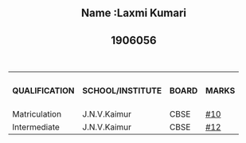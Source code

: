 <html>
<head>
    <title>Educational Details</title>
    <style>
        .name{
        text-align:center;
        border-radius:"50%";
        background-color:"red";
        }
        .abc{
        background-color:"lightblue";
        border:10px;
        }
        </style>
</head>
<body>
    <div class="name">
    <h2>Name :Laxmi Kumari</h2>
    <h2>1906056</h2>
</div>
<div class="abc">
    <table  >
        <th><h4>QUALIFICATION</h4></th>
        <th><h4>SCHOOL/INSTITUTE</h4></th>
        <th><h4>BOARD</h4></th>
        <th><h4>MARKS</h4></th>
        <tr>
            <td>Matriculation</td>
            <td>J.N.V.Kaimur</td>
            <td>CBSE</td>
            <td><a href="Matric.html">#10</a></td>
        </tr><br>
        <tr>
            <td>Intermediate</td>
            <td>J.N.V.Kaimur</td>
            <td>CBSE</td>
            <td><a href="https://laxmi25.github.io/Education/">#12</a></td>
        </tr>
    </table>
</div>
</body>
</html>
